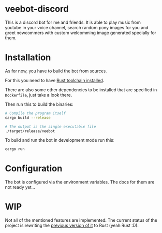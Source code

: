 [tac-discord-bot]: https://github.com/Veetaha/tac-discord-bot
[rust-toolchain]: https://www.rust-lang.org/tools/install

# veebot-discord

This is a discord bot for me and friends.
It is able to play music from youtube in your voice channel,
search random pony images for you and greet newcommers with custom
welcomming image generated specially for them.

# Installation

As for now, you have to build the bot from sources.

For this you need to have [Rust toolchain installed][rust-toolchain].

There are also some other dependencies to be installed that are specified in
`Dockerfile`, just take a look there.

Then run this to build the binaries:

```bash
# Compile the program itself
cargo build --release

# The output is the single executable file
./target/release/veebot
```

To build and run the bot in development mode run this:

```bash
cargo run
```

# Configuration

The bot is configured via the environment variables.
The docs for them are not ready yet...

# WIP

Not all of the mentioned features are implemented.
The current status of the project is rewriting the [previous version of it][tac-discord-bot]
to Rust (yeah Rust :D).
